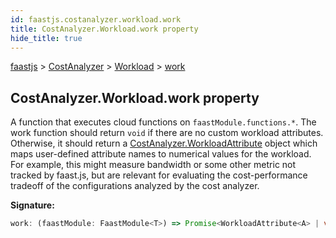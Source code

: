 ```yaml
---
id: faastjs.costanalyzer.workload.work
title: CostAnalyzer.Workload.work property
hide_title: true
---
```

[faastjs](./faastjs.md) &gt; [CostAnalyzer](./faastjs.costanalyzer.md) &gt; [Workload](./faastjs.costanalyzer.workload.md) &gt; [work](./faastjs.costanalyzer.workload.work.md)

## CostAnalyzer.Workload.work property

A function that executes cloud functions on `faastModule.functions.*`<!-- -->. The work function should return `void` if there are no custom workload attributes. Otherwise, it should return a [CostAnalyzer.WorkloadAttribute](./faastjs.costanalyzer.workloadattribute.md) object which maps user-defined attribute names to numerical values for the workload. For example, this might measure bandwidth or some other metric not tracked by faast.js, but are relevant for evaluating the cost-performance tradeoff of the configurations analyzed by the cost analyzer.

<b>Signature:</b>

```typescript
work: (faastModule: FaastModule<T>) => Promise<WorkloadAttribute<A> | void>;
```